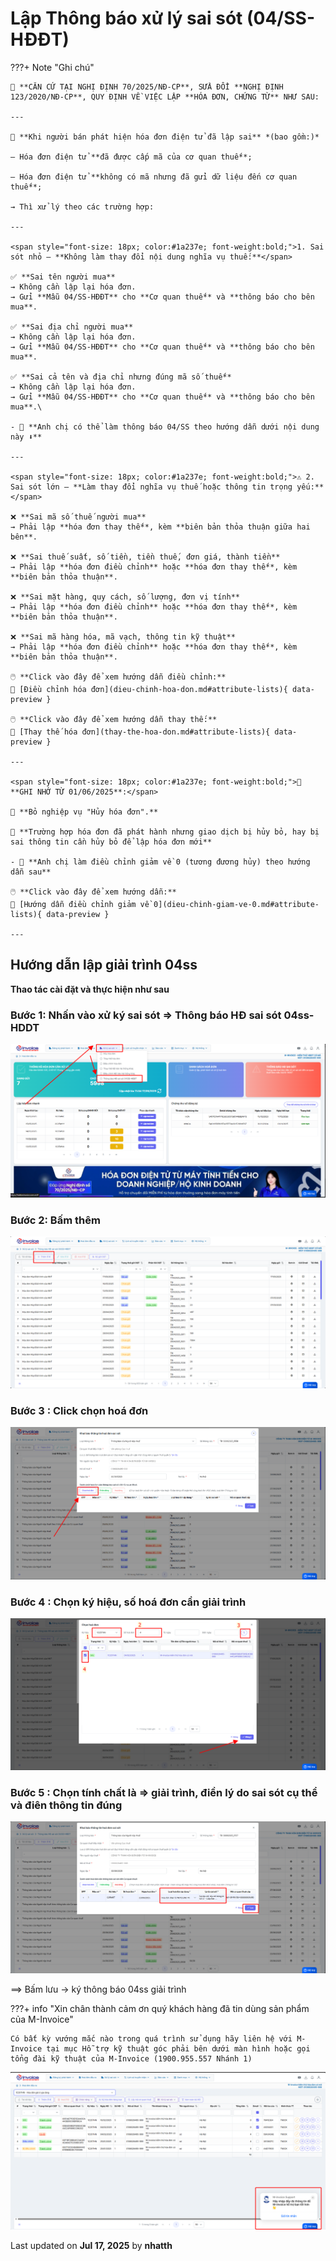 # **Lập Thông báo xử lý sai sót (04/SS-HĐĐT)**

???+ Note "Ghi chú"

    📘 **CĂN CỨ TẠI NGHỊ ĐỊNH 70/2025/NĐ-CP**, SỬA ĐỔI **NGHỊ ĐỊNH 123/2020/NĐ-CP**, QUY ĐỊNH VỀ VIỆC LẬP **HÓA ĐƠN, CHỨNG TỪ** NHƯ SAU:

    ---

    🧾 **Khi người bán phát hiện hóa đơn điện tử đã lập sai** *(bao gồm:)*

    – Hóa đơn điện tử **đã được cấp mã của cơ quan thuế**;

    – Hóa đơn điện tử **không có mã nhưng đã gửi dữ liệu đến cơ quan thuế**;

    → Thì xử lý theo các trường hợp:

    ---

    <span style="font-size: 18px; color:#1a237e; font-weight:bold;">1. Sai sót nhỏ – **Không làm thay đổi nội dung nghĩa vụ thuế:**</span>

    ✅ **Sai tên người mua**
    → Không cần lập lại hóa đơn.
    → Gửi **Mẫu 04/SS-HĐĐT** cho **Cơ quan thuế** và **thông báo cho bên mua**.

    ✅ **Sai địa chỉ người mua**
    → Không cần lập lại hóa đơn.
    → Gửi **Mẫu 04/SS-HĐĐT** cho **Cơ quan thuế** và **thông báo cho bên mua**.

    ✅ **Sai cả tên và địa chỉ nhưng đúng mã số thuế**
    → Không cần lập lại hóa đơn.
    → Gửi **Mẫu 04/SS-HĐĐT** cho **Cơ quan thuế** và **thông báo cho bên mua**.\

    - 📝 **Anh chị có thể làm thông báo 04/SS theo hướng dẫn dưới nội dung này ⬇️**

    ---

    <span style="font-size: 18px; color:#1a237e; font-weight:bold;">⚠️ 2. Sai sót lớn – **Làm thay đổi nghĩa vụ thuế hoặc thông tin trọng yếu:**</span>

    ❌ **Sai mã số thuế người mua**
    → Phải lập **hóa đơn thay thế**, kèm **biên bản thỏa thuận giữa hai bên**.

    ❌ **Sai thuế suất, số tiền, tiền thuế, đơn giá, thành tiền**
    → Phải lập **hóa đơn điều chỉnh** hoặc **hóa đơn thay thế**, kèm **biên bản thỏa thuận**.

    ❌ **Sai mặt hàng, quy cách, số lượng, đơn vị tính**
    → Phải lập **hóa đơn điều chỉnh** hoặc **hóa đơn thay thế**, kèm **biên bản thỏa thuận**.

    ❌ **Sai mã hàng hóa, mã vạch, thông tin kỹ thuật**
    → Phải lập **hóa đơn điều chỉnh** hoặc **hóa đơn thay thế**, kèm **biên bản thỏa thuận**.

    🖱️ **Click vào đây để xem hướng dẫn điều chỉnh:**
    📄 [Điều chỉnh hóa đơn](dieu-chinh-hoa-don.md#attribute-lists){ data-preview }

    🖱️ **Click vào đây để xem hướng dẫn thay thế:**
    📄 [Thay thế hóa đơn](thay-the-hoa-don.md#attribute-lists){ data-preview }

    ---

    <span style="font-size: 18px; color:#1a237e; font-weight:bold;">🛑 **GHI NHỚ TỪ 01/06/2025**:</span>

    🚫 **Bỏ nghiệp vụ "Hủy hóa đơn".**

    📌 **Trường hợp hóa đơn đã phát hành nhưng giao dịch bị hủy bỏ, hay bị sai thông tin cần hủy bỏ để lập hóa đơn mới**

    - 📝 **Anh chị làm điều chỉnh giảm về 0 (tương đương hủy) theo hướng dẫn sau**

    🖱️ **Click vào đây để xem hướng dẫn:**
    📄 [Hướng dẫn điều chỉnh giảm về 0](dieu-chinh-giam-ve-0.md#attribute-lists){ data-preview }

    ---

## **Hướng dẫn lập giải trình 04ss**

**Thao tác cài đặt và thực hiện như sau**

### **Bước 1: Nhấn vào xử ký sai sót => Thông báo HĐ sai sót 04ss-HDDT**

![Hình 1](../../assets/images/invoice2/2.0_giai-trinh_1.png "Hãy bấm vào để xem rõ hơn")

### **Bước 2: Bấm thêm**

![Hình 2](../../assets/images/invoice2/2.0_giai-trinh_2.png "Hãy bấm vào để xem rõ hơn")

### **Bước 3 : Click chọn hoá đơn**

![Hình 3](../../assets/images/invoice2/2.0_giai-trinh_3.png "Hãy bấm vào để xem rõ hơn")

### **Bước 4 : Chọn ký hiệu, số hoá đơn cần giải trình**

![Hình 4](../../assets/images/invoice2/2.0_giai-trinh_4.png "Hãy bấm vào để xem rõ hơn")

### **Bước 5 : Chọn tính chất là => giải trình, điền lý do sai sót cụ thể và điên thông tin đúng**

![Hình 5](../../assets/images/invoice2/2.0_giai-trinh_5.png "Hãy bấm vào để xem rõ hơn")

==> Bấm lưu -> ký thông báo 04ss giải trình

???+ info "Xin chân thành cảm ơn quý khách hàng đã tin dùng sản phẩm của M-Invoice"

    Có bất kỳ vướng mắc nào trong quá trình sử dụng hãy liên hệ với M-Invoice tại mục Hỗ trợ kỹ thuật góc phải bên dưới màn hình hoặc gọi tổng đài kỹ thuật của M-Invoice (1900.955.557 Nhánh 1)

![Hình 8](../../assets/images/invoice2/hotro.png "Hãy bấm vào để xem rõ hơn")

<div class="last-updated">Last updated on <strong>Jul 17, 2025</strong> by <strong>nhatth</strong></div>
